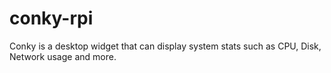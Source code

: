 # conky-rpi
Conky is a desktop widget that can display system stats such as CPU, Disk, Network usage and more.

